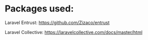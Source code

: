 # Packages used:

Laravel Entrust: https://github.com/Zizaco/entrust

Laravel Collective: https://laravelcollective.com/docs/master/html
